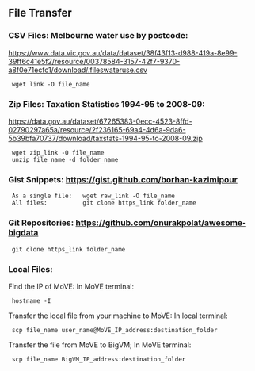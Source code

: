 ## File Transfer
### CSV Files: Melbourne water use by postcode: 
https://www.data.vic.gov.au/data/dataset/38f43f13-d988-419a-8e99-39ff6c41e5f2/resource/00378584-3157-42f7-9370-a8f0e71ecfc1/download/.fileswateruse.csv

     wget link -O file_name


### Zip Files: Taxation Statistics 1994-95 to 2008-09: 
https://data.gov.au/dataset/67265383-0ecc-4523-8ffd-02790297a65a/resource/2f236165-69a4-4d6a-9da6-5b39bfa70737/download/taxstats-1994-95-to-2008-09.zip 

     wget zip_link -O file_name
     unzip file_name -d folder_name


### Gist Snippets: https://gist.github.com/borhan-kazimipour
     As a single file:   wget raw_link -O file_name
     All files:          git clone https_link folder_name

### Git Repositories:  https://github.com/onurakpolat/awesome-bigdata

     git clone https_link folder_name

### Local Files:
Find the IP of MoVE: In MoVE terminal:
 
     hostname -I
     
Transfer the local file from your machine to MoVE: In local terminal: 

     scp file_name user_name@MoVE_IP_address:destination_folder
     
Transfer the file from MoVE to BigVM; In MoVE terminal: 

     scp file_name BigVM_IP_address:destination_folder
